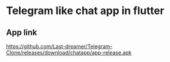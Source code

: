 # Telegram like chat app in flutter
 
## App link

https://github.com/Last-dreamer/Telegram-Clone/releases/download/chatapp/app-release.apk
